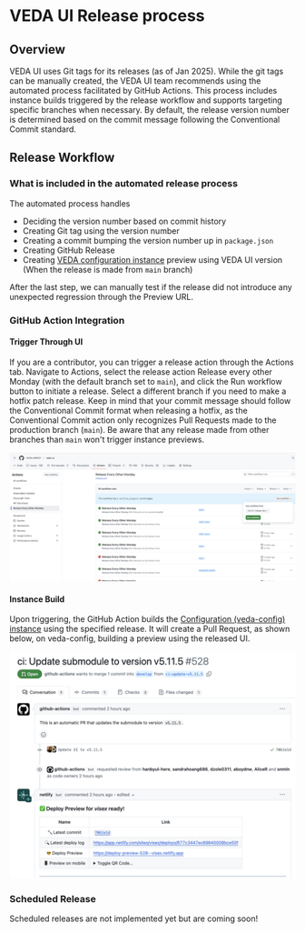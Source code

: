 # VEDA UI Release process

## Overview

VEDA UI uses Git tags for its releases (as of Jan 2025). While the git tags can be manually created, the VEDA UI team recommends using the automated process facilitated by GitHub Actions. This process includes instance builds triggered by the release workflow and supports targeting specific branches when necessary. By default, the release version number is determined based on the commit message following the Conventional Commit standard.

## Release Workflow

### What is included in the automated release process

The automated process handles

- Deciding the version number based on commit history
- Creating Git tag using the version number
- Creating a commit bumping the version number up in `package.json`
- Creating GitHub Release
- Creating [VEDA configuration instance](https://github.com/nasa-impact/veda-config) preview using VEDA UI version (When the release is made from `main` branch)

After the last step, we can manually test if the release did not introduce any unexpected regression through the Preview URL.

### GitHub Action Integration

#### Trigger Through UI

If you are a contributor, you can trigger a release action through the Actions tab. Navigate to Actions, select the release action Release every other Monday (with the default branch set to `main`), and click the Run workflow button to initiate a release. Select a different branch if you need to make a hotfix patch release. Keep in mind that your commit message should follow the Conventional Commit format when releasing a hotfix, as the Conventional Commit action only recognizes Pull Requests made to the production branch (`main`). Be aware that any release made from other branches than `main` won't trigger instance previews.

![Screenshot of Github Action](../media/workflow-screenshot.png)

#### Instance Build

Upon triggering, the GitHub Action builds the [Configuration (veda-config) instance](https://github.com/nasa-impact/veda-config) using the specified release. It will create a Pull Request, as shown below, on veda-config, building a preview using the released UI.

![Screenshot of generated PR ](../media/preview-pr.png)

### Scheduled Release

Scheduled releases are not implemented yet but are coming soon!
